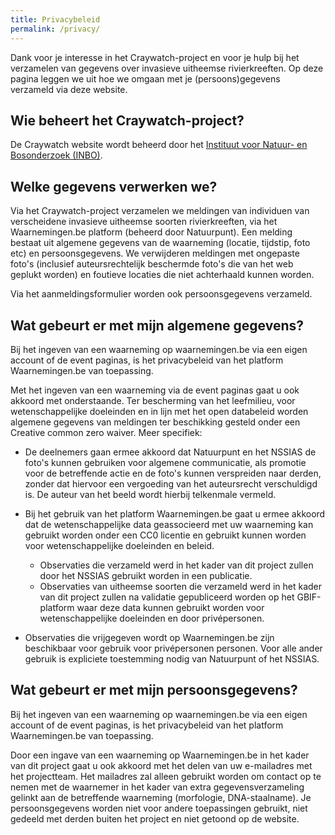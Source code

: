 ```yaml
---
title: Privacybeleid
permalink: /privacy/
---
```


Dank voor je interesse in het Craywatch-project en voor je hulp bij het verzamelen van gegevens over invasieve uitheemse rivierkreeften. Op deze pagina leggen we uit hoe we omgaan met je (persoons)gegevens verzameld via deze website.

## Wie beheert het Craywatch-project?

De Craywatch website wordt beheerd door het [Instituut voor Natuur- en Bosonderzoek (INBO)](https://https://www.vlaanderen.be/inbo/home/).

## Welke gegevens verwerken we?

Via het Craywatch-project verzamelen we meldingen van individuen van verscheidene invasieve uitheemse soorten rivierkreeften, via het Waarnemingen.be platform (beheerd door Natuurpunt). Een melding bestaat uit algemene gegevens van de waarneming (locatie, tijdstip, foto etc) en persoonsgegevens. We verwijderen meldingen met ongepaste foto's (inclusief auteursrechtelijk beschermde foto's die van het web geplukt worden) en foutieve locaties die niet achterhaald kunnen worden.

Via het aanmeldingsformulier worden ook persoonsgegevens verzameld.

## Wat gebeurt er met mijn algemene gegevens?

Bij het ingeven van een waarneming op waarnemingen.be via een eigen account of de event paginas, is het privacybeleid van het platform Waarnemingen.be van toepassing.

Met het ingeven van een waarneming via de event paginas gaat u ook akkoord met onderstaande. Ter bescherming van het leefmilieu, voor wetenschappelijke doeleinden en in lijn met het open databeleid worden algemene gegevens van meldingen ter beschikking gesteld onder een Creative common zero waiver. Meer specifiek:

- De deelnemers gaan ermee akkoord dat Natuurpunt en het NSSIAS de foto's kunnen gebruiken voor algemene communicatie, als promotie voor de betreffende actie en de foto's kunnen verspreiden naar derden, zonder dat hiervoor een vergoeding van het auteursrecht verschuldigd is. De auteur van het beeld wordt hierbij telkenmale vermeld.

- Bij het gebruik van het platform Waarnemingen.be gaat u ermee akkoord dat de wetenschappelijke data geassocieerd met uw waarneming kan gebruikt worden onder een CC0 licentie en gebruikt kunnen worden voor wetenschappelijke doeleinden en beleid.

	- Observaties die verzameld werd in het kader van dit project zullen door het NSSIAS gebruikt worden in een publicatie.
	- Observaties van uitheemse soorten die verzameld werd in het kader van dit project zullen na validatie gepubliceerd worden op het GBIF-platform waar deze data kunnen gebruikt worden voor wetenschappelijke doeleinden en door privépersonen.

- Observaties die vrijgegeven wordt op Waarnemingen.be zijn beschikbaar voor gebruik voor privépersonen personen. Voor alle ander gebruik is expliciete toestemming nodig van Natuurpunt of het NSSIAS.

## Wat gebeurt er met mijn persoonsgegevens?

Bij het ingeven van een waarneming op waarnemingen.be via een eigen account of de event paginas, is het privacybeleid van het platform Waarnemingen.be van toepassing.

Door een ingave van een waarneming op Waarnemingen.be in het kader van dit project gaat u ook akkoord met het delen van uw e-mailadres met het projectteam. Het mailadres zal alleen gebruikt worden om contact op te nemen met de waarnemer in het kader van extra gegevensverzameling gelinkt aan de betreffende waarneming (morfologie, DNA-staalname). Je persoonsgegevens worden niet voor andere toepassingen gebruikt, niet gedeeld met derden buiten het project en niet getoond op de website.

